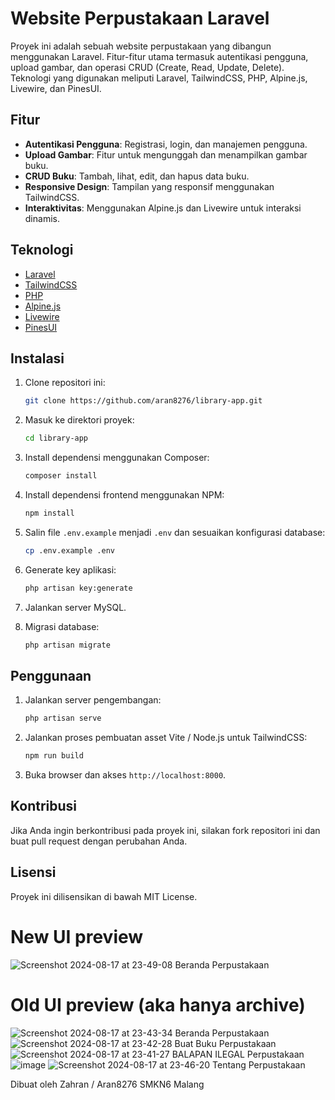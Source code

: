 # Website Perpustakaan Laravel

Proyek ini adalah sebuah website perpustakaan yang dibangun menggunakan Laravel. Fitur-fitur utama termasuk autentikasi pengguna, upload gambar, dan operasi CRUD (Create, Read, Update, Delete). Teknologi yang digunakan meliputi Laravel, TailwindCSS, PHP, Alpine.js, Livewire, dan PinesUI.

## Fitur

- **Autentikasi Pengguna**: Registrasi, login, dan manajemen pengguna.
- **Upload Gambar**: Fitur untuk mengunggah dan menampilkan gambar buku.
- **CRUD Buku**: Tambah, lihat, edit, dan hapus data buku.
- **Responsive Design**: Tampilan yang responsif menggunakan TailwindCSS.
- **Interaktivitas**: Menggunakan Alpine.js dan Livewire untuk interaksi dinamis.

## Teknologi

- [Laravel](https://laravel.com/docs/11.x/)
- [TailwindCSS](https://tailwindcss.com/)
- [PHP](https://www.php.net/)
- [Alpine.js](https://alpinejs.dev/)
- [Livewire](https://laravel-livewire.com/)
- [PinesUI](https://devdojo.com/pines)

## Instalasi

1. Clone repositori ini:
    ```bash
    git clone https://github.com/aran8276/library-app.git
    ```
2. Masuk ke direktori proyek:
    ```bash
    cd library-app
    ```
3. Install dependensi menggunakan Composer:
    ```bash
    composer install
    ```
4. Install dependensi frontend menggunakan NPM:
    ```bash
    npm install
    ```
5. Salin file `.env.example` menjadi `.env` dan sesuaikan konfigurasi database:
    ```bash
    cp .env.example .env
    ```
6. Generate key aplikasi:
    ```bash
    php artisan key:generate
    ```
7. Jalankan server MySQL.

9. Migrasi database:
    ```bash
    php artisan migrate
    ```

## Penggunaan

1. Jalankan server pengembangan:
    ```bash
    php artisan serve
    ```
2. Jalankan proses pembuatan asset Vite / Node.js untuk TailwindCSS:
   ```bash
   npm run build
   ``` 
3. Buka browser dan akses `http://localhost:8000`.

## Kontribusi

Jika Anda ingin berkontribusi pada proyek ini, silakan fork repositori ini dan buat pull request dengan perubahan Anda.

## Lisensi

Proyek ini dilisensikan di bawah MIT License.

# New UI preview
![Screenshot 2024-08-17 at 23-49-08 Beranda Perpustakaan](https://github.com/user-attachments/assets/c76cbaeb-84b4-4741-9d44-89ea9eceafdd)

# Old UI preview (aka hanya archive)
![Screenshot 2024-08-17 at 23-43-34 Beranda Perpustakaan](https://github.com/user-attachments/assets/4273ed36-1fa4-4a02-af3d-ad09b30ed1cc)
![Screenshot 2024-08-17 at 23-42-28 Buat Buku Perpustakaan](https://github.com/user-attachments/assets/62e77e1f-e4a2-4123-8363-0465bb345f9f)
![Screenshot 2024-08-17 at 23-41-27 BALAPAN ILEGAL Perpustakaan](https://github.com/user-attachments/assets/28675bb4-f58e-483f-a45a-b456bce0402c)
![image](https://github.com/user-attachments/assets/c0e93355-8fe4-4131-a1d0-089e45b13aea)
![Screenshot 2024-08-17 at 23-46-20 Tentang Perpustakaan](https://github.com/user-attachments/assets/12975c01-4169-4338-9054-7e8034a45c02)

Dibuat oleh Zahran / Aran8276 SMKN6 Malang
